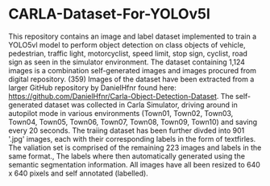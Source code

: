 # CARLA-Dataset-For-YOLOv5l
This repository contains an image and label dataset implemented to train a YOLO5vl model to perform object detection on class objects of vehicle, pedestrian, traffic light, motorcyclist, speed limit, stop sign, cyclist, road sign as seen in the simulator environment. The dataset containing 1,124 images is a combination self-generated images and images procured from digital repository. (359) Images of the dataset have been extracted from a larger GitHub repository by DanielHfnr found here: https://github.com/DanielHfnr/Carla-Object-Detection-Dataset. The self-generated dataset was collected in Carla Simulator, driving around in autopilot mode in various environments (Town01, Town02, Town03, Town04, Town05, Town06, Town07, Town08, Town09, Town10) and saving every 20 seconds. The traiing dataset has been further divded into 901 '.jpg' images, each with their corresponding labels in the form of textfirles. The valiation set is comprised of the remaining 223 images and labels in the same format.,   The labels where then automatically generated using the semantic segmentation information. All images have all been resized to 640 x 640 pixels and self annotated (labelled).
